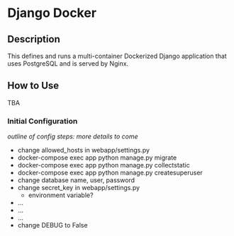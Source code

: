 # Django Docker

## Description

This defines and runs a multi-container Dockerized Django application that uses PostgreSQL and is served by Nginx.

## How to Use

TBA

### Initial Configuration

_outline of config steps: more details to come_

- change allowed_hosts in webapp/settings.py
- docker-compose exec app python manage.py migrate
- docker-compose exec app python manage.py collectstatic
- docker-compose exec app python manage.py createsuperuser
- change database name, user, password
- change secret_key in webapp/settings.py
    + environment variable?
- ...
- ...
- ...
- change DEBUG to False